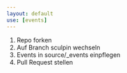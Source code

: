 ```yaml
---
layout: default
use: [events]
---
```

<ol>
    <li>Repo forken</li>
    <li>Auf Branch sculpin wechseln</li>
    <li>Events in source/_events einpflegen</li>
    <li>Pull Request stellen</li>
</ol>
